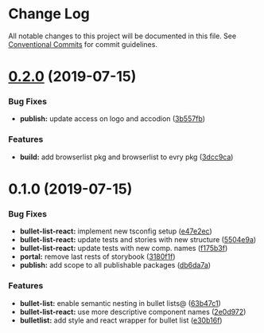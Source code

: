 # Change Log

All notable changes to this project will be documented in this file.
See [Conventional Commits](https://conventionalcommits.org) for commit guidelines.

# [0.2.0](https://github.com/fremtind/jokul/compare/@fremtind/jkl-bullet-list-react@0.1.0...@fremtind/jkl-bullet-list-react@0.2.0) (2019-07-15)


### Bug Fixes

* **publish:** update access on logo and accodion ([3b557fb](https://github.com/fremtind/jokul/commit/3b557fb))


### Features

* **build:** add browserlist pkg and browserlist to evry pkg ([3dcc9ca](https://github.com/fremtind/jokul/commit/3dcc9ca))





# 0.1.0 (2019-07-15)


### Bug Fixes

* **bullet-list-react:** implement new tsconfig setup ([e47e2ec](https://github.com/fremtind/jokul/commit/e47e2ec))
* **bullet-list-react:** update tests and stories with new structure ([5504e9a](https://github.com/fremtind/jokul/commit/5504e9a))
* **bullet-list-react:** update tests with new comp. names ([f175b3f](https://github.com/fremtind/jokul/commit/f175b3f))
* **portal:** remove last rests of storybook ([3180f1f](https://github.com/fremtind/jokul/commit/3180f1f))
* **publish:** add scope to all publishable packages ([db6da7a](https://github.com/fremtind/jokul/commit/db6da7a))


### Features

* **bullet-list:** enable semantic nesting in bullet lists@ ([63b47c1](https://github.com/fremtind/jokul/commit/63b47c1))
* **bullet-list-react:** use more descriptive component names ([2e0d972](https://github.com/fremtind/jokul/commit/2e0d972))
* **bulletlist:** add style and react wrapper for bullet list ([e30b16f](https://github.com/fremtind/jokul/commit/e30b16f))
